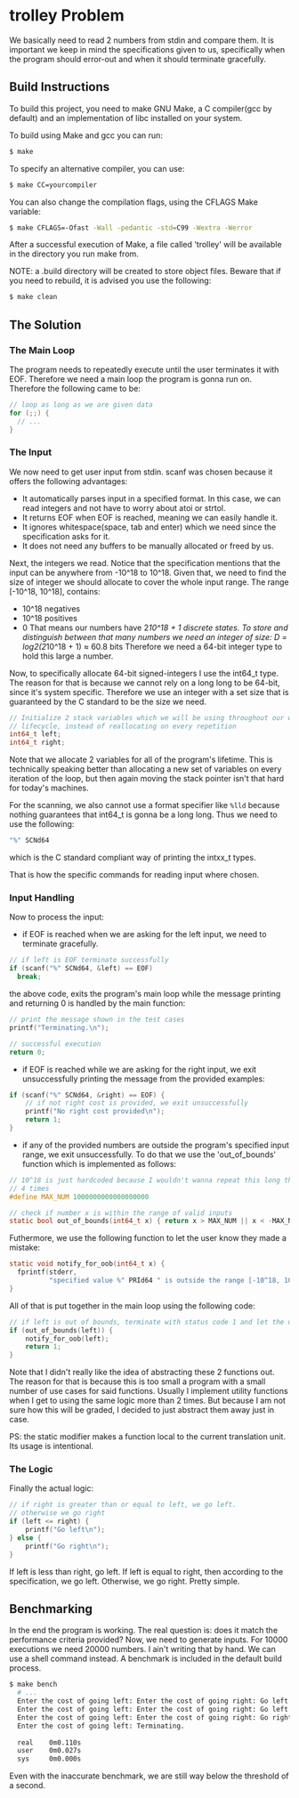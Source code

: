 # trolley Problem

We basically need to read 2 numbers from stdin and compare them.
It is important we keep in mind the specifications given to us, specifically when the program should error-out and when it should terminate gracefully.

## Build Instructions

To build this project, you need to make GNU Make, a C compiler(gcc by default) and an implementation of libc installed on your system.

To build using Make and gcc you can run:
```sh
$ make
```

To specify an alternative compiler, you can use:
```sh
$ make CC=yourcompiler
```

You can also change the compilation flags, using the CFLAGS Make variable:
```sh
$ make CFLAGS=-Ofast -Wall -pedantic -std=C99 -Wextra -Werror
```

After a successful execution of Make, a file called 'trolley' will be available in the directory you run make from.

NOTE: a .build directory will be created to store object files. Beware that if you need to rebuild, it is advised you use the following:

```sh
$ make clean
```

## The Solution

### The Main Loop
The program needs to repeatedly execute until the user terminates it with EOF. Therefore we need a main loop the program is gonna run on.
Therefore the following came to be:

```c
// loop as long as we are given data
for (;;) {
  // ...
}

```

### The Input
We now need to get user input from stdin.
scanf was chosen because it offers the following advantages:
- It automatically parses input in a specified format. In this case, we can read integers and not have to worry about atoi or strtol.
- It returns EOF when EOF is reached, meaning we can easily handle it.
- It ignores whitespace(space, tab and enter) which we need since the specification asks for it.
- It does not need any buffers to be manually allocated or freed by us.

Next, the integers we read. Notice that the specification mentions that the input can be anywhere from -10^18 to 10^18.
Given that, we need to find the size of integer we should allocate to cover the whole input range.
The range [-10^18, 10^18], contains:
* 10^18 negatives
* 10^18 positives
* 0
That means our numbers have 2*10^18 + 1 discrete states.
To store and distinguish between that many numbers we need an integer of size:
D = log2(2*10^18 + 1) ≈ 60.8 bits
Therefore we need a 64-bit integer type to hold this large a number.

Now, to specifically allocate 64-bit signed-integers I use the int64\_t type. The reason for that is because we cannot rely on a long long to be 64-bit, since it's system specific.
Therefore we use an integer with a set size that is guaranteed by the C standard to be the size we need.

```c
// Initialize 2 stack variables which we will be using throughout our whole
// lifecycle, instead of reallocating on every repetition
int64_t left;
int64_t right;
```

Note that we allocate 2 variables for all of the program's lifetime. This is technically speaking better than allocating a new set of variables on every  
iteration of the loop, but then again moving the stack pointer isn't that hard for today's machines.

For the scanning, we also cannot use a format specifier like `%lld` because nothing guarantees that int64\_t is gonna be a long long. Thus we need to use the following:
```c
"%" SCNd64
```
which is the C standard compliant way of printing the intxx\_t types.

That is how the specific commands for reading input where chosen.

### Input Handling
Now to process the input:
- if EOF is reached when we are asking for the left input, we need to terminate gracefully.

```c
// if left is EOF terminate successfully
if (scanf("%" SCNd64, &left) == EOF)
  break;
```
the above code, exits the program's main loop while the message printing and returning 0 is handled by the main function:

```c
// print the message shown in the test cases
printf("Terminating.\n");

// successful execution
return 0;
```

- if EOF is reached while we are asking for the right input, we exit unsuccessfully printing the message from the provided examples:

```c
if (scanf("%" SCNd64, &right) == EOF) {
    // if not right cost is provided, we exit unsuccessfully
    printf("No right cost provided\n");
    return 1;
}
```

- if any of the provided numbers are outside the program's specified input range, we exit unsuccessfully.
To do that we use the 'out\_of\_bounds' function which is implemented as follows:

```c
// 10^18 is just hardcoded because I wouldn't wanna repeat this long thing like
// 4 times
#define MAX_NUM 1000000000000000000

// check if number x is within the range of valid inputs
static bool out_of_bounds(int64_t x) { return x > MAX_NUM || x < -MAX_NUM; }
```

Futhermore, we use the following function to let the user know they made a mistake:

```c
static void notify_for_oob(int64_t x) {
  fprintf(stderr,
          "specified value %" PRId64 " is outside the range [-10^18, 10^18]\n", x);
}
```

All of that is put together in the main loop using the following code:


```c
// if left is out of bounds, terminate with status code 1 and let the user know 
if (out_of_bounds(left)) {
    notify_for_oob(left);
    return 1;
}
```
Note that I didn't really like the idea of abstracting these 2 functions out. The reason for that is because this is too small a program with a small number of use cases for said functions.
Usually I implement utility functions when I get to using the same logic more than 2 times. But because I am not sure how this will be graded, I decided to just abstract them away just in case.

PS: the static modifier makes a function local to the current translation unit. Its usage is intentional.

### The Logic
Finally the actual logic:

```c
// if right is greater than or equal to left, we go left.
// otherwise we go right
if (left <= right) {
    printf("Go left\n");
} else {
    printf("Go right\n");
}
```

If left is less than right, go left.
If left is equal to right, then according to the specification, we go left.
Otherwise, we go right.
Pretty simple.

## Benchmarking
In the end the program is working. The real question is: does it match the performance criteria provided?
Now, we need to generate inputs. For 10000 executions we need 20000 numbers. I ain't writing that by hand.
We can use a shell command instead. A benchmark is included in the default build process.

```sh
$ make bench
  # ...
  Enter the cost of going left: Enter the cost of going right: Go left                                                                                                                                                                         
  Enter the cost of going left: Enter the cost of going right: Go left                                                                                                                                                                         
  Enter the cost of going left: Enter the cost of going right: Go right                                                                                                                                                                        
  Enter the cost of going left: Terminating.                                                                                                                                                                                                   
                                                                                                                                                                                                                                               
  real    0m0.110s                                                                                                                                                                                                                             
  user    0m0.027s                                                                                                                                                                                                                             
  sys     0m0.000s         
```
Even with the inaccurate benchmark, we are still way below the threshold of a second.
